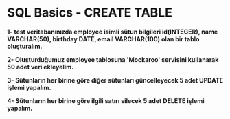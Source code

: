 # SQL Basics - CREATE TABLE

**1- test veritabanınızda employee isimli sütun bilgileri id(INTEGER), name VARCHAR(50), birthday DATE, email VARCHAR(100) olan bir tablo oluşturalım.**

**2- Oluşturduğumuz employee tablosuna 'Mockaroo' servisini kullanarak 50 adet veri ekleyelim.**

**3- Sütunların her birine göre diğer sütunları güncelleyecek 5 adet UPDATE işlemi yapalım.**

**4- Sütunların her birine göre ilgili satırı silecek 5 adet DELETE işlemi yapalım.**
